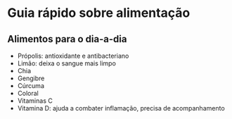 # Guia rápido sobre alimentação

## Alimentos para o dia-a-dia
- Própolis: antioxidante e antibacteriano
- Limão: deixa o sangue mais limpo
- Chia
- Gengibre
- Cúrcuma
- Coloral
- Vitaminas C
- Vitamina D: ajuda a combater inflamação, precisa de acompanhamento
